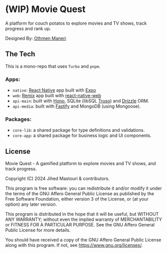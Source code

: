 # (WIP) Movie Quest

A platform for couch potatos to explore movies and TV shows, track progress and rank up.

Designed By: [Othmen Maneri](https://www.behance.net/othmenmaneri)

## The Tech

This is a mono-repo that uses `Turbo` and `pnpm`.

### Apps:

- `native`: [React Native](https://reactnative.dev/) app built with [Expo](https://docs.expo.dev/)
- `web`: [Remix](https://remix.run) app built with [react-native-web](https://necolas.github.io/react-native-web/)
- `api-main`: built with [Hono](https://nextjs.org/), SQLite (libSQL [Truso](https://turso.tech)) and [Drizzle](https://www.prisma.io/) ORM.
- `api-media`: built with [Fastify](https://fastify.dev/) and MongoDB (using Mongoose).

### Packages:

- `core-lib`: a shared package for type definitions and validations.
- `core-app`: a shared package for business logic and UI components.

## License

Movie Quest - A gamified platform to explore movies and TV shows, and track progress.

Copyright (C) 2024 Jihed Mastouri & contributors.

This program is free software: you can redistribute it and/or modify
it under the terms of the GNU Affero General Public License as published
by the Free Software Foundation, either version 3 of the License, or
(at your option) any later version.

This program is distributed in the hope that it will be useful,
but WITHOUT ANY WARRANTY; without even the implied warranty of
MERCHANTABILITY or FITNESS FOR A PARTICULAR PURPOSE.  See the
GNU Affero General Public License for more details.

You should have received a copy of the GNU Affero General Public License
along with this program.  If not, see <https://www.gnu.org/licenses/>.

